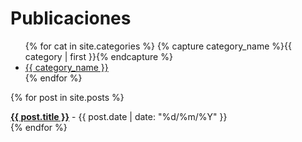 # Publicaciones

<ul>
{% for cat in site.categories %}
    {% capture category_name %}{{ category | first }}{% endcapture %}
    <li><a href="{{ category_name }}">{{ category_name }}</a></li>
{% endfor %}
</ul>

{% for post in site.posts %}
  <article>
    <b><a href="{{ post.url }}">{{ post.title }}</a></b> - 
    <time datetime="{{ post.date | date: "%Y-%m-%d" }}">{{ post.date | date: "%d/%m/%Y" }}</time>
  </article>
{% endfor %}